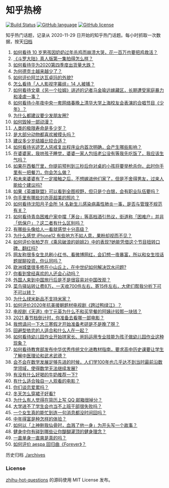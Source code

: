 # 知乎热榜
[![Build Status](https://github.com/ToWeLong/zhihu-hot-questions/workflows/CI/badge.svg)](https://github.com/ToWeLong/zhihu-hot-questions/actions)
[![GitHub language](https://img.shields.io/badge/language-golang-orange.svg)](https://golang.org/)
[![GitHub license](https://img.shields.io/github/license/ToWeLong/zhihu-hot-questions)](https://github.com/ToWeLong/zhihu-hot-questions/blob/main/LICENSE)

知乎热门话题，记录从 2020-11-29 日开始的知乎热门话题。每小时抓取一次数据，按天[归档](./archives)

<!-- BEGIN -->

1. [如何看待 10 岁男孩因奶奶过年杀鸡而崩溃大哭，花一百万也要把鸡救活？](https://www.zhihu.com/question/442811742)
1. [《斗罗大陆》真人版第一集拍得怎么样？](https://www.zhihu.com/question/442984903)
1. [如何看待华为2020第四季度出货量大跌？](https://www.zhihu.com/question/442259690)
1. [为何德克士越来越少了？](https://www.zhihu.com/question/321467749)
1. [如何评价阿兰达瓦卓玛的外貌?](https://www.zhihu.com/question/270574192)
1. [怎么看待「人人影视字幕组」14 人被捕？](https://www.zhihu.com/question/442667356)
1. [如何看待文章《另一个拉姆》讲述的记者马金瑜远嫁藏区，长期遭受家庭暴力和凌虐一事？](https://www.zhihu.com/question/443154151)
1. [如何看待小年夜中央一套网络春晚上清华大学上海校友会表演的合唱节目《少年》？](https://www.zhihu.com/question/442905594)
1. [为什么都建议要少发朋友圈?](https://www.zhihu.com/question/442335363)
1. [如何毁掉一部动漫？](https://www.zhihu.com/question/438413599)
1. [人类的极限寿命是多少岁？](https://www.zhihu.com/question/441028220)
1. [是大部分动物都喜欢被摸头吗？](https://www.zhihu.com/question/442523187)
1. [建议多少岁结婚比较合适？](https://www.zhihu.com/question/441499184)
1. [如何看待劣迹艺人惩戒复出程序业内首次明确，会产生哪些影响？](https://www.zhihu.com/question/443005137)
1. [在婆婆家，我哄孩子睡觉，婆婆一家人包括老公没有等我先吃饭了，我应该生气吗？](https://www.zhihu.com/question/424718566)
1. [如果在西餐厅里，你提前预判到三秒后你对桌的小孩将要举枪杀你，此时你手里有一把餐刀，你会怎么做？](https://www.zhihu.com/question/432745799)
1. [和未来婆婆有了一定接触之后，不想嫁进他们家了，但是不舍得男友，过来人能给个建议吗?](https://www.zhihu.com/question/442344424)
1. [如果《英雄联盟》可以看到全图视野，但只是个白银，会有职业队伍要吗？](https://www.zhihu.com/question/442642942)
1. [你手里有哪些刘亦菲超美的照片？](https://www.zhihu.com/question/52207355)
1. [如何看待沈阳月子会所 14 名新生儿感染病毒性肺炎一事，是否与管理不规范有关？](https://www.zhihu.com/question/443110974)
1. [如何看待青岛困难户家中摆「茅台」等高档酒引热议，街道称「困难户」并非「低保户」？这二者有什么区别吗？](https://www.zhihu.com/question/442993579)
1. [有哪些头像给人一看就感觉十分高级？](https://www.zhihu.com/question/441459020)
1. [为什么感觉 iPhone12 有些地方不如人意，果粉却视而不见？](https://www.zhihu.com/question/437810551)
1. [如何评价张柏芝在《乘风破浪的姐姐2》中的表现?她能凭借这个节目扭转口碑、翻红吗?](https://www.zhihu.com/question/440703299)
1. [网友称很多女生总刷小红书、看微博网红，会幻想一夜暴富，所以和女生找话题就聊投资，你认同吗？](https://www.zhihu.com/question/443083852)
1. [欧洲城堡很多修在小山丘上，在中世纪如何解决饮水问题?](https://www.zhihu.com/question/317646235)
1. [你看到曾经喜欢的人还会心动吗？](https://www.zhihu.com/question/439332766)
1. [外国人来到中国旅行后是不是很容易对中国改观？](https://www.zhihu.com/question/437856634)
1. [菜鸟驿站转让费8万，一天收700件左右，寄15件左右，大佬们帮我分析下可不可以转？](https://www.zhihu.com/question/435352953)
1. [为什么绿米新品不支持米家？](https://www.zhihu.com/question/439382859)
1. [如何评价2020年抗美援朝题材电视剧《跨过鸭绿江》？](https://www.zhihu.com/question/436744258)
1. [电视剧《天道》中丁元英为什么不和买早餐的阿姨计较那一块钱？](https://www.zhihu.com/question/64684581)
1. [2021 春节档倒计时，你准备去看哪一部电影？](https://www.zhihu.com/question/441478509)
1. [我想请问一下大三寒假才开始准备考研是不是晚了呀？](https://www.zhihu.com/question/435873246)
1. [回避型依恋的人适合和什么人在一起？](https://www.zhihu.com/question/365927236)
1. [如何看待幼儿园作业开始拼家长、爸妈运用专业技能为孩子做幼儿园作业这种现象？](https://www.zhihu.com/question/442786792)
1. [如何看待教育部发布中华优秀传统文化进教材指南，要求高中历史课要让学生了解中医理论和武术武德？](https://www.zhihu.com/question/443008956)
1. [会不会在数学发展足够先进的时候，人们学100年也几乎达不到当时最前沿数学领域，使得数学无法继续发展?](https://www.zhihu.com/question/437041378)
1. [有没有什么好喝的牛奶推荐一下?](https://www.zhihu.com/question/441783315)
1. [有什么适合独自一人观看的电影？](https://www.zhihu.com/question/31772302)
1. [你们谈恋爱累吗？](https://www.zhihu.com/question/399471584)
1. [冬天怎么穿裙子好看?](https://www.zhihu.com/question/36487818)
1. [为什么有人觉得在简历上写 QQ 邮箱很掉分？](https://www.zhihu.com/question/384502791)
1. [大学进不了学生会也当不上班干部很失败吗？](https://www.zhihu.com/question/299960912)
1. [一个女生真的能忙到连一句消息都没时间回吗？](https://www.zhihu.com/question/441507795)
1. [中年得富是种怎样的体验？](https://www.zhihu.com/question/301231328)
1. [如何以「上神剔我仙骨时，血溅了他一身」为开头写一个故事？](https://www.zhihu.com/question/435874686)
1. [健身中你有碰到哪些让你醍醐灌顶的健身理念？](https://www.zhihu.com/question/436057757)
1. [一直单身一直爽是真的吗？](https://www.zhihu.com/question/330412814)
1. [如何评价 aespa 回归曲《Forever》？](https://www.zhihu.com/question/443017647)

<!-- END -->

历史归档 [./archives](./archives)


### License
[zhihu-hot-questions](https://github.com/towelong/zhihu-hot-questions) 的源码使用 MIT License 发布。